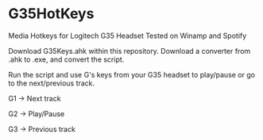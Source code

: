 G35HotKeys
==========

Media Hotkeys for Logitech G35 Headset
Tested on Winamp and Spotify


Download G35Keys.ahk within this repository.
Download a converter from .ahk to .exe, and convert the script.

Run the script and use G's keys from your G35 headset to play/pause or go to the next/previous track.

G1 -> Next track 

G2 -> Play/Pause

G3 -> Previous track
